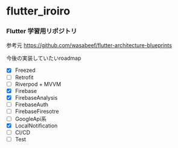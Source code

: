 # flutter_iroiro

### Flutter 学習用リポジトリ

参考元
https://github.com/wasabeef/flutter-architecture-blueprints

今後の実装していたいroadmap

- [x] Freezed
- [ ] Retrofit
- [ ] Riverpod + MVVM
- [x] Firebase
- [x] FirebaseAnalysis
- [ ] FirebaseAuth
- [ ] FirebaseFiresotre
- [ ] GoogleApi系
- [x] LocalNotification
- [ ] CI/CD
- [ ] Test
